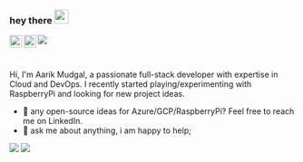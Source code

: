 ### hey there <img src="https://media.giphy.com/media/hvRJCLFzcasrR4ia7z/giphy.gif" width="25px">
<a href="https://www.linkedin.com/in/aarikmudgal/">
  <img align="left" alt="Aarik's LinkedIn" width="22px" src="https://raw.githubusercontent.com/peterthehan/peterthehan/master/assets/linkedin.svg" />
</a>
<a href="https://open.spotify.com/user/lcs99iwztqo54hxdac0gxbk3o?si=e0afdbdc20774a08">
  <img align="left" alt="Aarik's Spotify" width="22px" src="https://raw.githubusercontent.com/peterthehan/peterthehan/master/assets/spotify.svg" />
</a>

![](https://visitor-badge.glitch.me/badge?page_id=aarikmudgal.aarikmudgal)

<br />

Hi, I'm Aarik Mudgal, a passionate full-stack developer with expertise in Cloud and DevOps. I recently started playing/experimenting with RaspberryPi and looking for new project ideas.
  
- 💼 any open-source ideas for Azure/GCP/RaspberryPi? Feel free to reach me on LinkedIn.
- 💬 ask me about anything, i am happy to help;

<img src="https://github-readme-stats.vercel.app/api/top-langs/?username=aarikmudgal&layout=compact&theme=gotham"/>
<img src="http://github-readme-streak-stats.herokuapp.com?user=aarikmudgal&theme=gotham"/>
